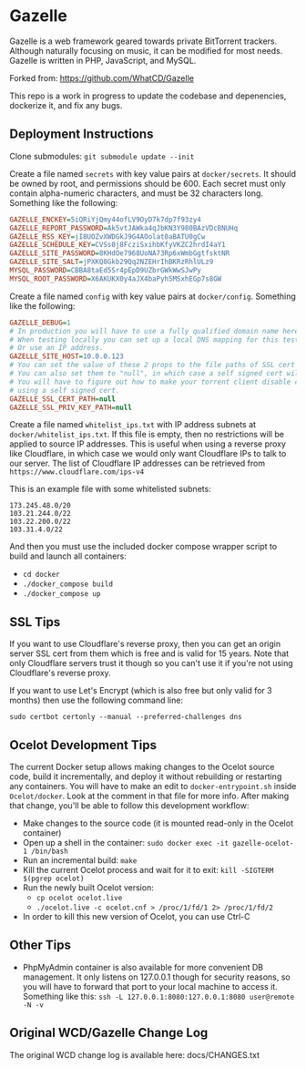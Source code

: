 # Gazelle
Gazelle is a web framework geared towards private BitTorrent trackers. Although naturally focusing on music, it can be modified for most needs. Gazelle is written in PHP, JavaScript, and MySQL.

Forked from: https://github.com/WhatCD/Gazelle

This repo is a work in progress to update the codebase and depenencies, dockerize it, and fix any bugs.

## Deployment Instructions
Clone submodules: `git submodule update --init`

Create a file named `secrets` with key value pairs at `docker/secrets`. It should be owned by root, and permissions should be 600. Each secret must only contain alpha-numeric characters, and must be 32 characters long. Something like the following:

```ini
GAZELLE_ENCKEY=5iQRiYjQmy44ofLV9OyD7k7dp7f93zy4
GAZELLE_REPORT_PASSWORD=Ak5vtJAWka4qJbKN3Y980BAzVDcBNUHq
GAZELLE_RSS_KEY=jI8UOZvXWDGkJ9G4AOolat0aBATU0gCw
GAZELLE_SCHEDULE_KEY=CVSs0j8FcziSxihbKfyVKZC2hrdI4aY1
GAZELLE_SITE_PASSWORD=8KHdOe7968UoNA73Rp6xWmbGgtfsktNR
GAZELLE_SITE_SALT=jPXKQ8Gkb29Qq2NZEHrIhBKRzRhlULz9
MYSQL_PASSWORD=CBBA8taEd5Sr4pEpD9UZbrGWkWwSJwPy
MYSQL_ROOT_PASSWORD=X6AKUKX0y4aJX4baPyh5MSxhEGp7s8GW
```

Create a file named `config` with key value pairs at `docker/config`. Something like the following:

```ini
GAZELLE_DEBUG=1
# In production you will have to use a fully qualified domain name here.
# When testing locally you can set up a local DNS mapping for this test domain,
# Or use an IP address.
GAZELLE_SITE_HOST=10.0.0.123
# You can set the value of these 2 props to the file paths of SSL cert and private key.
# You can also set them to "null", in which case a self signed cert will be generated.
# You will have to figure out how to make your torrent client disable cert validation if
# using a self signed cert.
GAZELLE_SSL_CERT_PATH=null
GAZELLE_SSL_PRIV_KEY_PATH=null
```

Create a file named `whitelist_ips.txt` with IP address subnets at `docker/whitelist_ips.txt`.
If this file is empty, then no restrictions will be applied to source IP addresses.
This is useful when using a reverse proxy like Cloudflare, in which case we would only want
Cloudflare IPs to talk to our server. The list of Cloudflare IP addresses can be retrieved
from `https://www.cloudflare.com/ips-v4`

This is an example file with some whitelisted subnets:

```
173.245.48.0/20
103.21.244.0/22
103.22.200.0/22
103.31.4.0/22
```

And then you must use the included docker compose wrapper script to build and launch all containers:
- `cd docker`
- `./docker_compose build`
- `./docker_compose up`

## SSL Tips
If you want to use Cloudflare's reverse proxy, then you can get an origin server SSL cert from them which is free and is valid for 15 years.
Note that only Cloudflare servers trust it though so you can't use it if you're not using Cloudflare's reverse proxy.

If you want to use Let's Encrypt (which is also free but only valid for 3 months) then use the following command line:
```
sudo certbot certonly --manual --preferred-challenges dns
```

## Ocelot Development Tips
The current Docker setup allows making changes to the Ocelot source code, build it incrementally, and deploy it without rebuilding or restarting any containers.
You will have to make an edit to `docker-entrypoint.sh` inside `Ocelot/docker`. Look at the comment in that file for more info. After making that change,
you'll be able to follow this development workflow:
- Make changes to the source code (it is mounted read-only in the Ocelot container)
- Open up a shell in the container: `sudo docker exec -it gazelle-ocelot-1 /bin/bash`
- Run an incremental build: `make`
- Kill the current Ocelot process and wait for it to exit: `kill -SIGTERM $(pgrep ocelot)`
- Run the newly built Ocelot version:
    - `cp ocelot ocelot.live`
    - `./ocelot.live -c ocelot.cnf > /proc/1/fd/1 2> /proc/1/fd/2`
- In order to kill this new version of Ocelot, you can use Ctrl-C

## Other Tips
- PhpMyAdmin container is also available for more convenient DB management. It only listens on 127.0.0.1 though for security reasons, so you
  will have to forward that port to your local machine to access it. Something like this: `ssh -L 127.0.0.1:8080:127.0.0.1:8080 user@remote -N -v`

## Original WCD/Gazelle Change Log
The original WCD change log is available here: docs/CHANGES.txt
